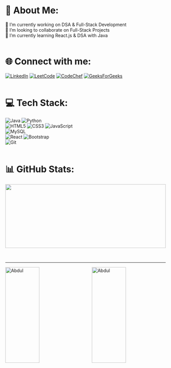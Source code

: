 # 💫 About Me:
🔭 I’m currently working on DSA & Full-Stack Development <br/>
👯 I’m looking to collaborate on Full-Stack Projects <br/>
🌱 I’m currently learning React.js & DSA with Java <br/> 
<br>

# 🌐 Connect with me:
[![LinkedIn](https://img.shields.io/badge/linkedin-%230077B5.svg?style=for-the-badge&logo=linkedin&logoColor=white)](https://linkedin.com/in/abdul-aziz-m-a-329a08292)   [![LeetCode](https://img.shields.io/badge/LeetCode-000000?style=for-the-badge&logo=LeetCode&logoColor=#d16c06)](https://leetcode.com/u/abdulaziz120/)      [![CodeChef](https://img.shields.io/badge/CodeChef-%23964B00.svg?style=for-the-badge&logo=CodeChef&logoColor=white)](https://www.codechef.com/users/abd_0101) [![GeeksForGeeks](https://img.shields.io/badge/GeeksforGeeks-gray?style=for-the-badge&logo=geeksforgeeks&logoColor=35914c)](https://www.geeksforgeeks.org/user/abdul098uk3/)
<br> <br>

# 💻 Tech Stack:
![Java](https://img.shields.io/badge/java-%23ED8B00.svg?style=for-the-badge&logo=openjdk&logoColor=white) ![Python](https://img.shields.io/badge/python-3670A0?style=for-the-badge&logo=python&logoColor=ffdd54) <br/> 
![HTML5](https://img.shields.io/badge/html5-%23E34F26.svg?style=for-the-badge&logo=html5&logoColor=white) ![CSS3](https://img.shields.io/badge/css3-%231572B6.svg?style=for-the-badge&logo=css3&logoColor=white) ![JavaScript](https://img.shields.io/badge/javascript-%23323330.svg?style=for-the-badge&logo=javascript&logoColor=%23F7DF1E) <br/>
![MySQL](https://img.shields.io/badge/mysql-4479A1.svg?style=for-the-badge&logo=mysql&logoColor=white) <br/>
![React](https://img.shields.io/badge/react-%2320232a.svg?style=for-the-badge&logo=react&logoColor=%2361DAFB) ![Bootstrap](https://img.shields.io/badge/bootstrap-%238511FA.svg?style=for-the-badge&logo=bootstrap&logoColor=white) <br/>
![Git](https://img.shields.io/badge/git-%23F05033.svg?style=for-the-badge&logo=git&logoColor=white) <br/><br>

# 📊 GitHub Stats:

<p align="center">
       <img height="200px" width="100%" src=https://github-readme-stats.vercel.app/api/top-langs/?username=abdul8704&hide_title=true&hide_border=true&layout=compact&langs_count=10&theme=react>
</p>
<br>
<hr>
<p><img align="right" width="46%" height="300px" src="https://github-readme-streak-stats.herokuapp.com/?user=abdul8704&theme=gotham" alt="Abdul" /></p>  
<p><img align="left" width="46%" height="300px" src="https://github-readme-stats.vercel.app/api?username=abdul8704&show_icons=true&locale=en&theme=gotham" alt="Abdul" /></p>

<!-- Proudly created with GPRM ( https://gprm.itsvg.in ) -->
